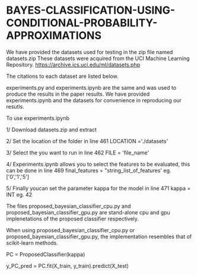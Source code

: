 # BAYES-CLASSIFICATION-USING-CONDITIONAL-PROBABILITY-APPROXIMATIONS


We have provided the datasets used for testing in the zip file named datasets.zip
These datasets were acquired from the UCI Machine Learning Repository.
https://archive.ics.uci.edu/ml/datasets.php

The citations to each dataset are listed below. 



experiments.py and experiments.ipynb are the same and was used to produce the results in the paper results. 
We have provided experiments.ipynb and the datasets for convenience in reproducing our resutls. 


To use experiments.ipynb


1/ Download datasets.zip and extract


2/ Set the location of the folder in line 461
LOCATION ='./datasets' 


3/ Select the you want to run in line 462
FILE = 'file_name' 


4/ Experiments.ipynb allows you to select the features to be evaluated, this can be done in line 469
final_features = "string_list_of_features' eg. ['0','1','5']


5/ Finally youcan set the parameter kappa for the model in line 471
kappa = INT eg. 42


The files proposed_bayesian_classifier_cpu.py and proposed_bayesian_classifier_gpu.py are stand-alone cpu and gpu implenetations of the proposed classifier respectively.

When using proposed_bayesian_classifier_cpu.py or proposed_bayesian_classifier_gpu.py, the implementation resembles that of scikit-learn methods. 

PC = ProposedClassifier(kappa)

y_PC_pred = PC.fit(X_train, y_train).predict(X_test)
